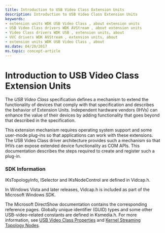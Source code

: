 ```yaml
---
title: Introduction to USB Video Class Extension Units
description: Introduction to USB Video Class Extension Units
keywords:
- extension units WDK USB Video Class , about extension units
- USB Video Class drivers WDK AVStream , about extension units
- Video Class drivers WDK USB , extension units, about
- UVC drivers WDK AVStream , extension units, about
- extension units WDK USB Video Class , about
ms.date: 04/20/2017
ms.topic: concept-article
---
```


# Introduction to USB Video Class Extension Units


The *USB Video Class* specification defines a mechanism to extend the functionality of devices that comply with that specification and describes the behavior of Extension Units. Independent hardware vendors (IHVs) can enhance the value of their devices by adding functionality that goes beyond that described in the specification.

This extension mechanism requires operating system support and some user-mode plug-ins so that applications can work with these extensions. The USB Video Class driver architecture provides such a mechanism so that IHVs can expose extended device functionality as COM APIs. This documentation describes the steps required to create and register such a plug-in.

### SDK Information

IKsTopologyInfo, ISelector and IKsNodeControl are defined in Vidcap.h.

In Windows Vista and later releases, Vidcap.h is included as part of the Microsoft Windows SDK.

The Microsoft DirectShow documentation contains the corresponding reference pages. Globally unique identifier (GUID) types and some other USB-video-related constants are defined in Ksmedia.h. For more information, see [USB Video Class Properties](usb-video-class-properties.md) and [Kernel Streaming Topology Nodes](./kernel-streaming-topology-nodes.md).

 

